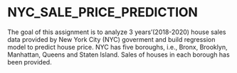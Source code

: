 # NYC_SALE_PRICE_PREDICTION

The goal of this assignment is to analyze 3 years’(2018-2020) house sales data provided by New York City (NYC) goverment and build regression model to predict house price. NYC has five boroughs, i.e., Bronx, Brooklyn, Manhattan, Queens and Staten Island. Sales of houses in each borough has been provided.

